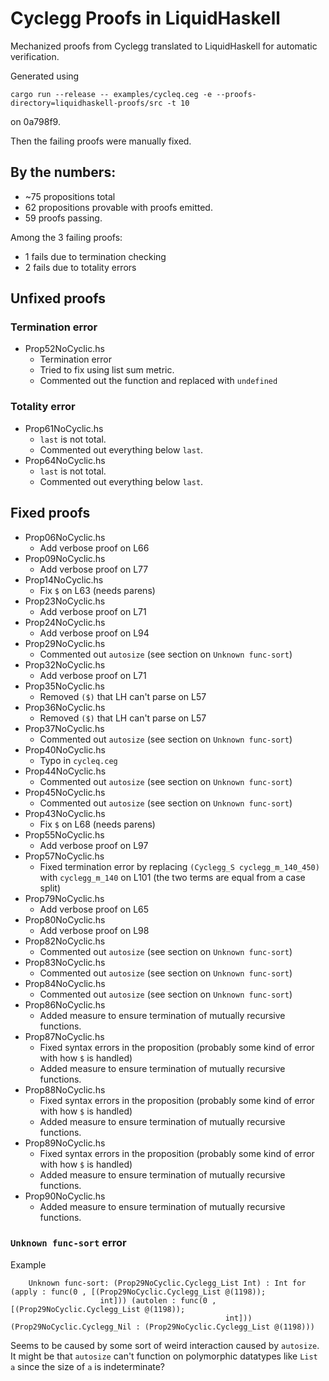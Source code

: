 # Cyclegg Proofs in LiquidHaskell

Mechanized proofs from Cyclegg translated to LiquidHaskell for automatic
verification.

Generated using

``` shell
cargo run --release -- examples/cycleq.ceg -e --proofs-directory=liquidhaskell-proofs/src -t 10
```

on 0a798f9.

Then the failing proofs were manually fixed.

## By the numbers:
- ~75 propositions total
- 62 propositions provable with proofs emitted.
- 59 proofs passing.

Among the 3 failing proofs:

- 1 fails due to termination checking
- 2 fails due to totality errors

## Unfixed proofs

### Termination error

- Prop52NoCyclic.hs
  * Termination error
  * Tried to fix using list sum metric.
  * Commented out the function and replaced with `undefined`

### Totality error
- Prop61NoCyclic.hs
  * `last` is not total.
  * Commented out everything below `last`.
- Prop64NoCyclic.hs
  * `last` is not total.
  * Commented out everything below `last`.

## Fixed proofs

- Prop06NoCyclic.hs
  * Add verbose proof on L66
- Prop09NoCyclic.hs
  * Add verbose proof on L77
- Prop14NoCyclic.hs
  * Fix `$` on L63 (needs parens)
- Prop23NoCyclic.hs
  * Add verbose proof on L71
- Prop24NoCyclic.hs
  * Add verbose proof on L94
- Prop29NoCyclic.hs
  * Commented out `autosize` (see section on `Unknown func-sort`)
- Prop32NoCyclic.hs
  * Add verbose proof on L71
- Prop35NoCyclic.hs
  * Removed `($)` that LH can't parse on L57
- Prop36NoCyclic.hs
  * Removed `($)` that LH can't parse on L57
- Prop37NoCyclic.hs
  * Commented out `autosize` (see section on `Unknown func-sort`)
- Prop40NoCyclic.hs
  * Typo in `cycleq.ceg`
- Prop44NoCyclic.hs
  * Commented out `autosize` (see section on `Unknown func-sort`)
- Prop45NoCyclic.hs
  * Commented out `autosize` (see section on `Unknown func-sort`)
- Prop43NoCyclic.hs
  * Fix `$` on L68 (needs parens)
- Prop55NoCyclic.hs
  * Add verbose proof on L97
- Prop57NoCyclic.hs
  * Fixed termination error by replacing `(Cyclegg_S cyclegg_m_140_450)` with
    `cyclegg_m_140` on L101 (the two terms are equal from a case split)
- Prop79NoCyclic.hs
  * Add verbose proof on L65
- Prop80NoCyclic.hs
  * Add verbose proof on L98
- Prop82NoCyclic.hs
  * Commented out `autosize` (see section on `Unknown func-sort`)
- Prop83NoCyclic.hs
  * Commented out `autosize` (see section on `Unknown func-sort`)
- Prop84NoCyclic.hs
  * Commented out `autosize` (see section on `Unknown func-sort`)
- Prop86NoCyclic.hs
  * Added measure to ensure termination of mutually recursive functions.
- Prop87NoCyclic.hs
  * Fixed syntax errors in the proposition (probably some kind of error with how
    `$` is handled)
  * Added measure to ensure termination of mutually recursive functions.
- Prop88NoCyclic.hs
  * Fixed syntax errors in the proposition (probably some kind of error with how
    `$` is handled)
  * Added measure to ensure termination of mutually recursive functions.
- Prop89NoCyclic.hs
  * Fixed syntax errors in the proposition (probably some kind of error with how
    `$` is handled)
  * Added measure to ensure termination of mutually recursive functions.
- Prop90NoCyclic.hs
  * Added measure to ensure termination of mutually recursive functions.

### `Unknown func-sort` error

Example
```
    Unknown func-sort: (Prop29NoCyclic.Cyclegg_List Int) : Int for (apply : func(0 , [(Prop29NoCyclic.Cyclegg_List @(1198));
                    int])) (autolen : func(0 , [(Prop29NoCyclic.Cyclegg_List @(1198));
                                                int])) (Prop29NoCyclic.Cyclegg_Nil : (Prop29NoCyclic.Cyclegg_List @(1198)))
```

Seems to be caused by some sort of weird interaction caused by `autosize`. It
might be that `autosize` can't function on polymorphic datatypes like `List a`
since the size of `a` is indeterminate?
